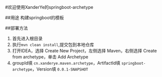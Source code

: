 #欢迎使用XanderYe的springboot-archetype

##用途
构建springboot的模板

##部署方法
1. 首先进入根目录
2. 执行`mvn clean install`,提交包到本地仓库
3. 打开IDEA，选择 Create New Project，左侧选择 Maven，右侧选择 Create from archetype，单击 Add Archetype
4. groupId填 `cn.xanderye.maven.archetype`，ArtifactId填 `springboot-archetype`，Version填 `0.0.1-SNAPSHOT`